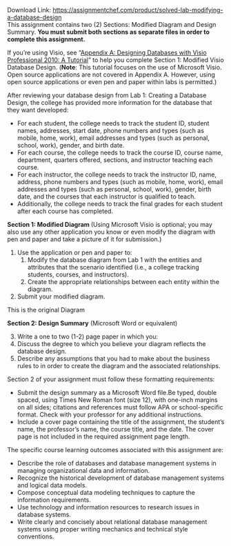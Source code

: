 Download Link: https://assignmentchef.com/product/solved-lab-modifying-a-database-design
<br>
This assignment contains two (2) Sections: Modified Diagram and Design Summary. <strong>You must submit both sections as separate files in order to complete this assignment.</strong>

If you’re using Visio, see “<a href="https://blackboard.strayer.edu/bbcswebdav/institution/CIS/111/1168/27482_Online_App_A1.pdf">Appendix A: Designing Databases with Visio Professional 2010: A Tutorial</a>” to help you complete Section 1: Modified Visio Database Design. (<strong>Note</strong>: This tutorial focuses on the use of Microsoft Visio. Open source applications are not covered in Appendix A. However, using open source applications or even pen and paper within labs is permitted.)

After reviewing your database design from Lab 1: Creating a Database Design, the college has provided more information for the database that they want developed:

<ul>

 <li>For each student, the college needs to track the student  ID, student names, addresses, start date, phone numbers and types (such as mobile, home, work), email addresses and types (such as personal, school, work), gender, and birth date.</li>

 <li>For each course, the college needs to track the course ID, course name, department, quarters offered, sections, and instructor teaching each course.</li>

 <li>For each instructor, the college needs to track the instructor ID, name, address, phone numbers and types (such as mobile, home, work), email addresses and types (such as personal, school, work), gender, birth date, and the courses that each instructor is qualified to teach.</li>

 <li>Additionally, the college needs to track the final grades for each student after each course has completed.</li>

</ul>

<strong>Section 1: Modified Diagram </strong>(Using Microsoft Visio is optional; you may also use any other application you know or even modify the diagram with pen and paper and take a picture of it for submission.)

<ol>

 <li>Use the application or pen and paper to:

  <ol>

   <li>Modify the database diagram from Lab 1 with the entities and attributes that the scenario identified (i.e., a college tracking students, courses, and instructors).</li>

   <li>Create the appropriate relationships between each entity within the diagram.</li>

  </ol></li>

 <li>Submit your modified diagram.</li>

</ol>

This is the original Diagram

<strong> </strong><strong> </strong>

<strong> </strong><strong>Section 2: Design Summary</strong> (Microsoft Word or equivalent)

<ol start="3">

 <li>Write a one to two (1-2) page paper in which you:</li>

 <li>Discuss the degree to which you believe your diagram reflects the database design.</li>

 <li>Describe any assumptions that you had to make about the business rules to in order to create the diagram and the associated relationships.</li>

</ol>

Section 2 of your assignment must follow these formatting requirements:

<ul>

 <li>Submit the design summary as a Microsoft Word file.Be typed, double spaced, using Times New Roman font (size 12), with one-inch margins on all sides; citations and references must follow APA or school-specific format. Check with your professor for any additional instructions.</li>

 <li>Include a cover page containing the title of the assignment, the student’s name, the professor’s name, the course title, and the date. The cover page is not included in the required assignment page length.</li>

</ul>

The specific course learning outcomes associated with this assignment are:

<ul>

 <li>Describe the role of databases and database management systems in managing organizational data and information.</li>

 <li>Recognize the historical development of database management systems and logical data models.</li>

 <li>Compose conceptual data modeling techniques to capture the information requirements.</li>

 <li>Use technology and information resources to research issues in database systems.</li>

 <li>Write clearly and concisely about relational database management systems using proper writing mechanics and technical style conventions.</li>

</ul>


